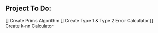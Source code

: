 ## Project To Do:
[] Create Prims Algorithm
[] Create Type 1 & Type 2 Error Calculator
[] Create k-nn Calculator

